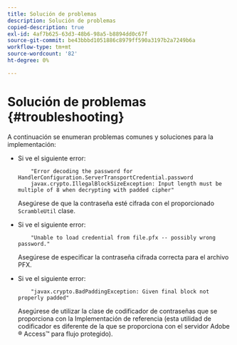 ```yaml
---
title: Solución de problemas
description: Solución de problemas
copied-description: true
exl-id: 4af7b625-63d3-48b6-98a5-b8894dd0c67f
source-git-commit: be43bbbd1051886c8979ff590a3197b2a7249b6a
workflow-type: tm+mt
source-wordcount: '82'
ht-degree: 0%

---
```


# Solución de problemas {#troubleshooting}

A continuación se enumeran problemas comunes y soluciones para la implementación:

* Si ve el siguiente error:

   ```
       "Error decoding the password for HandlerConfiguration.ServerTransportCredential.password  
       javax.crypto.IllegalBlockSizeException: Input length must be multiple of 8 when decrypting with padded cipher"
   ```

   Asegúrese de que la contraseña esté cifrada con el proporcionado `ScrambleUtil` clase.

* Si ve el siguiente error:

   ```
       "Unable to load credential from file.pfx -- possibly wrong password."
   ```

   Asegúrese de especificar la contraseña cifrada correcta para el archivo PFX.

* Si ve el siguiente error:

   ```
       "javax.crypto.BadPaddingException: Given final block not properly padded"
   ```

   Asegúrese de utilizar la clase de codificador de contraseñas que se proporciona con la Implementación de referencia (esta utilidad de codificador es diferente de la que se proporciona con el servidor Adobe ® Access™ para flujo protegido).

